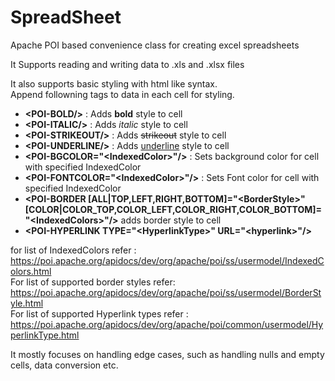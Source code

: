 # SpreadSheet
Apache POI based convenience class for creating excel spreadsheets

It Supports reading and writing data to .xls and .xlsx files

It also supports basic styling with html like syntax.</br>
Append followning tags to data in each cell for styling.</br>
<ul>
  <li><B>&lt;POI-BOLD/&gt;</B> : Adds <b>bold</b> style to cell</li>
  <li><B>&lt;POI-ITALIC/&gt;</B> : Adds <i>italic</i> style to cell</li>
  <li><B>&lt;POI-STRIKEOUT/&gt;</B> : Adds <del>strikeout</del> style to cell</li>
  <li><B>&lt;POI-UNDERLINE/&gt;</B> : Adds <ins>underline</ins> style to cell</li>
  <li><B>&lt;POI-BGCOLOR="&lt;IndexedColor&gt;"/&gt;</B> : Sets background color for cell with specified IndexedColor</li>
  <li><B>&lt;POI-FONTCOLOR="&lt;IndexedColor&gt;"/&gt;</B> : Sets Font color for cell with specified IndexedColor</li>
  <li><b>&lt;POI-BORDER [ALL|TOP,LEFT,RIGHT,BOTTOM]="&lt;BorderStyle&gt;" [COLOR|COLOR_TOP,COLOR_LEFT,COLOR_RIGHT,COLOR_BOTTOM]="&lt;IndexedColors&gt;"/&gt;</b> adds border style to cell</li>
  <li><b>&lt;POI-HYPERLINK TYPE="&lt;HyperlinkType&gt;" URL="&lt;hyperlink&gt;"/&gt;</b></li>
</ul>

for list of IndexedColors refer : https://poi.apache.org/apidocs/dev/org/apache/poi/ss/usermodel/IndexedColors.html
</br>
For list of supported border styles refer: https://poi.apache.org/apidocs/dev/org/apache/poi/ss/usermodel/BorderStyle.html
</br>
For list of supported Hyperlink types refer : https://poi.apache.org/apidocs/dev/org/apache/poi/common/usermodel/HyperlinkType.html




It mostly focuses on handling edge cases, such as handling nulls and empty cells, data conversion etc.

